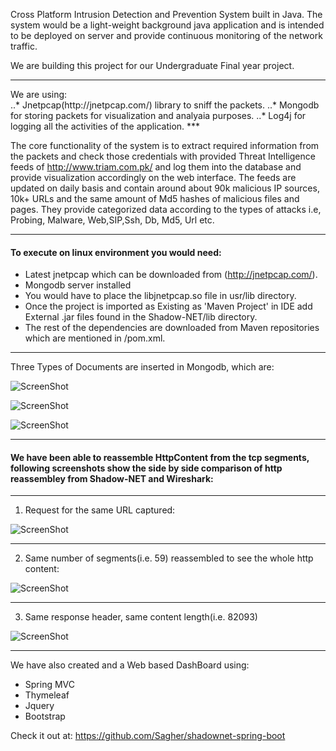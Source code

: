 Cross Platform Intrusion Detection and Prevention System built in Java. The system would be a light-weight background java application and is intended to be deployed on server and provide continuous monitoring of the network traffic. 

We are building this project for our Undergraduate Final year project. 

***
<dt>We are using:</dt>
  ..* Jnetpcap(http://jnetpcap.com/) library to sniff the packets. 
  ..* Mongodb for storing packets for visualization and analyaia purposes. 
  ..* Log4j for logging all the activities of the application.
***

The core functionality of the system is to extract required information from the packets and check those credentials with provided Threat Intelligence feeds of http://www.triam.com.pk/ and log them into the database and provide visualization accordingly on the web interface.
The feeds are updated on daily basis and contain around about 90k malicious IP sources, 10k+ URLs and the same amount of Md5 hashes of malicious files and pages. They provide categorized data according to the types of attacks i.e, Probing, Malware, Web,SIP,Ssh, Db, Md5, Url etc.

---

#### To execute on linux environment you would need:
- Latest jnetpcap which can be downloaded from (http://jnetpcap.com/). 
- Mongodb server installed
- You would have to place the libjnetpcap.so file in usr/lib directory. 
- Once the project is imported as Existing as 'Maven Project' in IDE add External .jar files found in the Shadow-NET/lib directory. 
- The rest of the dependencies are downloaded from Maven repositories which are mentioned in /pom.xml.


___
Three Types of Documents are inserted in Mongodb, which are:

![ScreenShot](https://cloud.githubusercontent.com/assets/20042101/19209636/26f54f2e-8d28-11e6-827a-b8d2e92a2114.jpg)

![ScreenShot](https://cloud.githubusercontent.com/assets/20042101/19209637/26f769d0-8d28-11e6-853a-59dfe25b252f.jpg)

![ScreenShot](https://cloud.githubusercontent.com/assets/20042101/19209638/26f90b32-8d28-11e6-9fbb-7b2fc8907c49.jpg)


___
#### We have been able to reassemble HttpContent from the tcp segments, following screenshots show the side by side comparison of http reassembley from Shadow-NET and Wireshark:
***
1. Request for the same URL captured:

![ScreenShot](https://cloud.githubusercontent.com/assets/20042101/19209641/2c28b378-8d28-11e6-9f22-1c87027cfedb.jpg)
***
2. Same number of segments(i.e. 59) reassembled to see the whole http content:

![ScreenShot](https://cloud.githubusercontent.com/assets/20042101/19209642/3148a462-8d28-11e6-86c1-039358cbb2e2.jpg)

***
3. Same response header, same content length(i.e. 82093)

![ScreenShot](https://cloud.githubusercontent.com/assets/20042101/19209643/36544f4c-8d28-11e6-8069-cdddcb6303ac.jpg)



---
We have also created and a Web based DashBoard using:
- Spring MVC
- Thymeleaf
- Jquery
- Bootstrap

Check it out at: https://github.com/Sagher/shadownet-spring-boot

